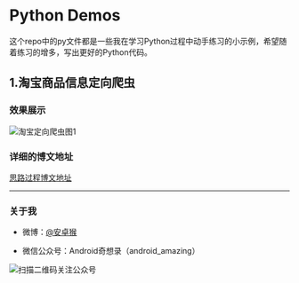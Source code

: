 # Python Demos
这个repo中的py文件都是一些我在学习Python过程中动手练习的小示例，希望随着练习的增多，写出更好的Python代码。

## 1.淘宝商品信息定向爬虫
### 效果展示

![淘宝定向爬虫图1](http://sunjiajia.com/img/201705/tb_spider1.png)

### 详细的博文地址

[思路过程博文地址](http://sunjiajia.com/2017/03/07/taobao-spider/)

---

### 关于我

* 微博：[@安卓猴](http://weibo.com/208931921)

* 微信公众号：Android奇想录（android_amazing）

![扫描二维码关注公众号](http://sunjiajia.com/img/qrcode_for_android_amazing.jpg)
